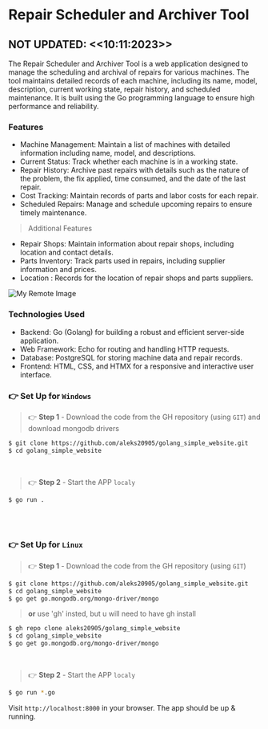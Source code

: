 # Repair Scheduler and Archiver Tool
## NOT UPDATED: <<10:11:2023>>

The Repair Scheduler and Archiver Tool is a web application designed to manage the scheduling and archival of repairs for various machines. The tool maintains detailed records of each machine, including its name, model, description, current working state, repair history, and scheduled maintenance. It is built using the Go programming language to ensure high performance and reliability.

### Features
* Machine Management: Maintain a list of machines with detailed information including name, model, and descriptions.
* Current Status: Track whether each machine is in a working state.
* Repair History: Archive past repairs with details such as the nature of the problem, the fix applied, time consumed, and the date of the last repair.
* Cost Tracking: Maintain records of parts and labor costs for each repair.
* Scheduled Repairs: Manage and schedule upcoming repairs to ensure timely maintenance.
  
> Additional Features
* Repair Shops: Maintain information about repair shops, including location and contact details.
* Parts Inventory: Track parts used in repairs, including supplier information and prices.
* Location : Records for the location of repair shops and parts suppliers.


![My Remote Image](https://i.gyazo.com/5e21e01029bd75948cbe0f598371d000.png)

### Technologies Used
* Backend: Go (Golang) for building a robust and efficient server-side application.
* Web Framework: Echo for routing and handling HTTP requests.
* Database: PostgreSQL for storing machine data and repair records.
* Frontend: HTML, CSS, and HTMX for a responsive and interactive user interface.

### 👉 Set Up for `Windows` 

> 👉 **Step 1** - Download the code from the GH repository (using `GIT`) and download mongodb drivers

```bash
$ git clone https://github.com/aleks20905/golang_simple_website.git
$ cd golang_simple_website
```

<br />

> 👉 **Step 2** - Start the APP `localy`

```bash
$ go run .
```
<br />
<br />

### 👉 Set Up for `Linux` 

> 👉 **Step 1** - Download the code from the GH repository (using `GIT`) 

```bash
$ git clone https://github.com/aleks20905/golang_simple_website.git
$ cd golang_simple_website
$ go get go.mongodb.org/mongo-driver/mongo
```
>  **or** use 'gh' insted, but u will need to have gh install
```bash
$ gh repo clone aleks20905/golang_simple_website
$ cd golang_simple_website
$ go get go.mongodb.org/mongo-driver/mongo
```
<br />

> 👉 **Step 2** - Start the APP `localy`

```bash
$ go run *.go
```

Visit `http://localhost:8000` in your browser. The app should be up & running.


